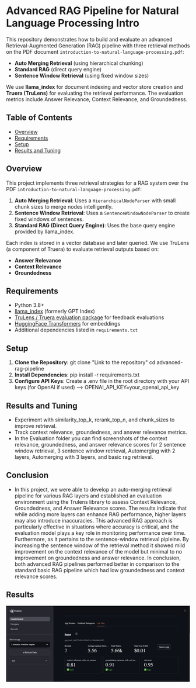 # Advanced RAG Pipeline for Natural Language Processing Intro

This repository demonstrates how to build and evaluate an advanced Retrieval-Augmented Generation (RAG) pipeline with three retrieval methods on the PDF document `introduction-to-natural-language-processing.pdf`:

- **Auto Merging Retrieval** (using hierarchical chunking)
- **Standard RAG** (direct query engine)
- **Sentence Window Retrieval** (using fixed window sizes)

We use **llama_index** for document indexing and vector store creation and **Truera (TruLens)** for evaluating the retrieval performance. The evaluation metrics include Answer Relevance, Context Relevance, and Groundedness.

## Table of Contents

- [Overview](#overview)
- [Requirements](#requirements)
- [Setup](#setup)
- [Results and Tuning](#results-and-tuning)

## Overview

This project implements three retrieval strategies for a RAG system over the PDF `introduction-to-natural-language-processing.pdf`:

1. **Auto Merging Retrieval**: Uses a `HierarchicalNodeParser` with small chunk sizes to merge nodes intelligently.
2. **Sentence Window Retrieval**: Uses a `SentenceWindowNodeParser` to create fixed windows of sentences.
3. **Standard RAG (Direct Query Engine)**: Uses the base query engine provided by llama_index.

Each index is stored in a vector database and later queried. We use TruLens (a component of Truera) to evaluate retrieval outputs based on:
- **Answer Relevance**
- **Context Relevance**
- **Groundedness**

## Requirements

- Python 3.8+
- [llama_index](https://github.com/jerryjliu/llama_index) (formerly GPT Index)
- [TruLens / Truera evaluation package](https://github.com/trulens/trulens_eval) for feedback evaluations
- [HuggingFace Transformers](https://github.com/huggingface/transformers) for embeddings
- Additional dependencies listed in `requirements.txt`

## Setup

1. **Clone the Repository**: git clone "Link to the repository"      cd advanced-rag-pipeline
2. **Install Dependencies**: pip install -r requirements.txt
3. **Configure API Keys**: Create a .env file in the root directory with your API keys (for OpenAI if used) --> OPENAI_API_KEY=your_openai_api_key

## Results and Tuning
- Experiment with similarity_top_k, rerank_top_n, and chunk_sizes to improve retrieval.
- Track context relevance, groundedness, and answer relevance metrics.
- In the Evaluation folder you can find screenshots of the context relevance, groundedness, and answer relevance scores for 2 sentence window retrieval, 3 sentence window retrieval, Automerging with 2 layers, Automerging with 3 layers, and basic rag retrieval. 
## Conclusion
- In this project, we were able to develop an auto-merging retrieval pipeline for various RAG layers and established an evaluation environment using the Trulens library to assess Context Relevance, Groundedness, and Answer Relevance scores. The results indicate that while adding more layers can enhance RAG performance, higher layers may also introduce inaccuracies. This advanced RAG approach is particularly effective in situations where accuracy is critical, and the evaluation model plays a key role in monitoring performance over time. Furthermore, as it pertains to the sentence-window retrieval pipleine. By increasing the sentence window of the retrieval method it showed mild improvement on the context relevance of the model but minimal to no improvement on groundedness and answer relevance. In conclusion, both advanced RAG pipelines performed better in comparison to the standard basic RAG pipeline which had low groundedness and context relevance scores.
## Results
![2 Sentence Window Enginer](Evaluation/2SentenceWindowEngineEvaluation.png)
